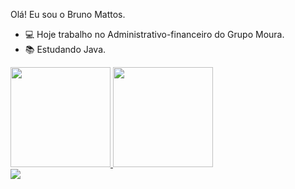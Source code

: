 
Olá! Eu sou o Bruno Mattos.


- 💻 Hoje trabalho no Administrativo-financeiro do Grupo Moura.
- 📚 Estudando Java.

<div>
  <a href="https://github.com/Gomes1642">
  <img height="160em" src="https://github-readme-stats.vercel.app/api?username=Gomes1642&show_icons=true&theme=dark&include_all_commits=true&count_private=true"/>
  <img height="160em" src="https://github-readme-stats.vercel.app/api/top-langs/?username=Gomes1642&layout=compact&langs_count=16&theme=dark"/>
</div>
  
  <div>
    <a href="https://www.linkedin.com/in/bruno-mattos-8914b51b3" target="_blank"><img src="https://img.shields.io/badge/-LinkedIn-%230077B5?style=for-the-badge&logo=linkedin&logoColor=white" target="_blank"></a> 
  </div>

